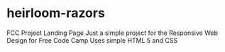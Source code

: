 # heirloom-razors
FCC Project Landing Page
Just a simple project for the Responsive Web Design for Free Code Camp
Uses simple HTML 5 and CSS
